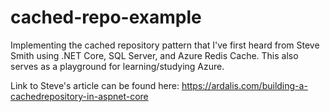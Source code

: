 # cached-repo-example
Implementing the cached repository pattern that I've first heard from Steve Smith using .NET Core, SQL Server, and Azure Redis Cache. This also serves as a playground for learning/studying Azure.

Link to Steve's article can be found here: https://ardalis.com/building-a-cachedrepository-in-aspnet-core
